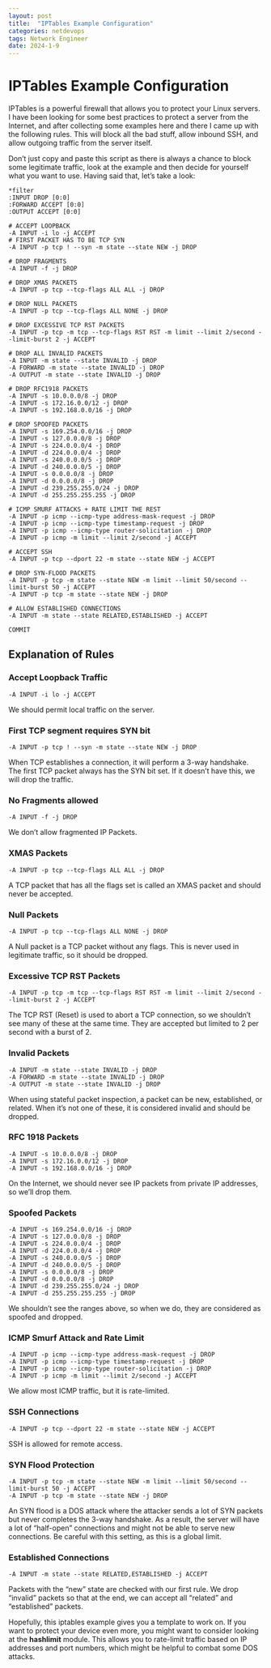 ```yaml
---
layout: post
title:  "IPTables Example Configuration"
categories: netdevops
tags: Network Engineer
date: 2024-1-9
---
```


# IPTables Example Configuration

IPTables is a powerful firewall that allows you to protect your Linux servers. I have been looking for some best practices to protect a server from the Internet, and after collecting some examples here and there I came up with the following rules. This will block all the bad stuff, allow inbound SSH, and allow outgoing traffic from the server itself.

Don’t just copy and paste this script as there is always a chance to block some legitimate traffic, look at the example and then decide for yourself what you want to use. Having said that, let’s take a look:

```
*filter
:INPUT DROP [0:0]
:FORWARD ACCEPT [0:0]
:OUTPUT ACCEPT [0:0]

# ACCEPT LOOPBACK
-A INPUT -i lo -j ACCEPT
# FIRST PACKET HAS TO BE TCP SYN
-A INPUT -p tcp ! --syn -m state --state NEW -j DROP

# DROP FRAGMENTS
-A INPUT -f -j DROP

# DROP XMAS PACKETS
-A INPUT -p tcp --tcp-flags ALL ALL -j DROP

# DROP NULL PACKETS
-A INPUT -p tcp --tcp-flags ALL NONE -j DROP

# DROP EXCESSIVE TCP RST PACKETS
-A INPUT -p tcp -m tcp --tcp-flags RST RST -m limit --limit 2/second --limit-burst 2 -j ACCEPT

# DROP ALL INVALID PACKETS
-A INPUT -m state --state INVALID -j DROP
-A FORWARD -m state --state INVALID -j DROP
-A OUTPUT -m state --state INVALID -j DROP

# DROP RFC1918 PACKETS
-A INPUT -s 10.0.0.0/8 -j DROP
-A INPUT -s 172.16.0.0/12 -j DROP
-A INPUT -s 192.168.0.0/16 -j DROP

# DROP SPOOFED PACKETS
-A INPUT -s 169.254.0.0/16 -j DROP
-A INPUT -s 127.0.0.0/8 -j DROP
-A INPUT -s 224.0.0.0/4 -j DROP
-A INPUT -d 224.0.0.0/4 -j DROP
-A INPUT -s 240.0.0.0/5 -j DROP
-A INPUT -d 240.0.0.0/5 -j DROP
-A INPUT -s 0.0.0.0/8 -j DROP
-A INPUT -d 0.0.0.0/8 -j DROP
-A INPUT -d 239.255.255.0/24 -j DROP
-A INPUT -d 255.255.255.255 -j DROP

# ICMP SMURF ATTACKS + RATE LIMIT THE REST
-A INPUT -p icmp --icmp-type address-mask-request -j DROP
-A INPUT -p icmp --icmp-type timestamp-request -j DROP
-A INPUT -p icmp --icmp-type router-solicitation -j DROP
-A INPUT -p icmp -m limit --limit 2/second -j ACCEPT

# ACCEPT SSH
-A INPUT -p tcp --dport 22 -m state --state NEW -j ACCEPT

# DROP SYN-FLOOD PACKETS
-A INPUT -p tcp -m state --state NEW -m limit --limit 50/second --limit-burst 50 -j ACCEPT
-A INPUT -p tcp -m state --state NEW -j DROP

# ALLOW ESTABLISHED CONNECTIONS
-A INPUT -m state --state RELATED,ESTABLISHED -j ACCEPT

COMMIT
```

## Explanation of Rules

### Accept Loopback Traffic

```
-A INPUT -i lo -j ACCEPT
```

We should permit local traffic on the server.

### First TCP segment requires SYN bit

```
-A INPUT -p tcp ! --syn -m state --state NEW -j DROP
```

When TCP establishes a connection, it will perform a 3-way handshake. The first TCP packet always has the SYN bit set. If it doesn’t have this, we will drop the traffic.

### No Fragments allowed

```
-A INPUT -f -j DROP
```

We don’t allow fragmented IP Packets.

### XMAS Packets

```
-A INPUT -p tcp --tcp-flags ALL ALL -j DROP
```

A TCP packet that has all the flags set is called an XMAS packet and should never be accepted.

### Null Packets

```
-A INPUT -p tcp --tcp-flags ALL NONE -j DROP
```

A Null packet is a TCP packet without any flags. This is never used in legitimate traffic, so it should be dropped.

### Excessive TCP RST Packets

```
-A INPUT -p tcp -m tcp --tcp-flags RST RST -m limit --limit 2/second --limit-burst 2 -j ACCEPT
```

The TCP RST (Reset) is used to abort a TCP connection, so we shouldn’t see many of these at the same time. They are accepted but limited to 2 per second with a burst of 2.

### Invalid Packets

```
-A INPUT -m state --state INVALID -j DROP
-A FORWARD -m state --state INVALID -j DROP
-A OUTPUT -m state --state INVALID -j DROP
```

When using stateful packet inspection, a packet can be new, established, or related. When it’s not one of these, it is considered invalid and should be dropped.

### RFC 1918 Packets

```
-A INPUT -s 10.0.0.0/8 -j DROP
-A INPUT -s 172.16.0.0/12 -j DROP
-A INPUT -s 192.168.0.0/16 -j DROP
```

On the Internet, we should never see IP packets from private IP addresses, so we’ll drop them.

### Spoofed Packets

```
-A INPUT -s 169.254.0.0/16 -j DROP
-A INPUT -s 127.0.0.0/8 -j DROP
-A INPUT -s 224.0.0.0/4 -j DROP
-A INPUT -d 224.0.0.0/4 -j DROP
-A INPUT -s 240.0.0.0/5 -j DROP
-A INPUT -d 240.0.0.0/5 -j DROP
-A INPUT -s 0.0.0.0/8 -j DROP
-A INPUT -d 0.0.0.0/8 -j DROP
-A INPUT -d 239.255.255.0/24 -j DROP
-A INPUT -d 255.255.255.255 -j DROP
```

We shouldn’t see the ranges above, so when we do, they are considered as spoofed and dropped.

### ICMP Smurf Attack and Rate Limit

```
-A INPUT -p icmp --icmp-type address-mask-request -j DROP
-A INPUT -p icmp --icmp-type timestamp-request -j DROP
-A INPUT -p icmp --icmp-type router-solicitation -j DROP
-A INPUT -p icmp -m limit --limit 2/second -j ACCEPT
```

We allow most ICMP traffic, but it is rate-limited.

### SSH Connections

```
-A INPUT -p tcp --dport 22 -m state --state NEW -j ACCEPT
```

SSH is allowed for remote access.

### SYN Flood Protection

```
-A INPUT -p tcp -m state --state NEW -m limit --limit 50/second --limit-burst 50 -j ACCEPT
-A INPUT -p tcp -m state --state NEW -j DROP
```

An SYN flood is a DOS attack where the attacker sends a lot of SYN packets but never completes the 3-way handshake. As a result, the server will have a lot of “half-open” connections and might not be able to serve new connections. Be careful with this setting, as this is a global limit.

### Established Connections

```
-A INPUT -m state --state RELATED,ESTABLISHED -j ACCEPT
```

Packets with the “new” state are checked with our first rule. We drop “invalid” packets so that at the end, we can accept all “related” and “established” packets.

Hopefully, this iptables example gives you a template to work on. If you want to protect your device even more, you might want to consider looking at the **hashlimit** module. This allows you to rate-limit traffic based on IP addresses and port numbers, which might be helpful to combat some DOS attacks.
